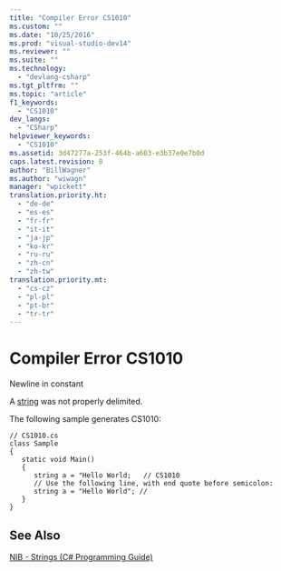 ```yaml
---
title: "Compiler Error CS1010"
ms.custom: ""
ms.date: "10/25/2016"
ms.prod: "visual-studio-dev14"
ms.reviewer: ""
ms.suite: ""
ms.technology: 
  - "devlang-csharp"
ms.tgt_pltfrm: ""
ms.topic: "article"
f1_keywords: 
  - "CS1010"
dev_langs: 
  - "CSharp"
helpviewer_keywords: 
  - "CS1010"
ms.assetid: 3d47277a-253f-464b-a603-e3b37e0e7b0d
caps.latest.revision: 8
author: "BillWagner"
ms.author: "wiwagn"
manager: "wpickett"
translation.priority.ht: 
  - "de-de"
  - "es-es"
  - "fr-fr"
  - "it-it"
  - "ja-jp"
  - "ko-kr"
  - "ru-ru"
  - "zh-cn"
  - "zh-tw"
translation.priority.mt: 
  - "cs-cz"
  - "pl-pl"
  - "pt-br"
  - "tr-tr"
---
```

# Compiler Error CS1010
Newline in constant  
  
 A [string](../../csharp\language-reference\keywords/string.md) was not properly delimited.  
  
 The following sample generates CS1010:  
  
```  
// CS1010.cs  
class Sample  
{  
   static void Main()  
   {  
      string a = "Hello World;   // CS1010  
      // Use the following line, with end quote before semicolon:  
      string a = "Hello World"; //  
   }  
}  
```  
  
## See Also  
 [NIB - Strings (C# Programming Guide)](http://msdn.microsoft.com/en-us/1a32b1c9-0d99-468a-9734-e3a47f2e897a)